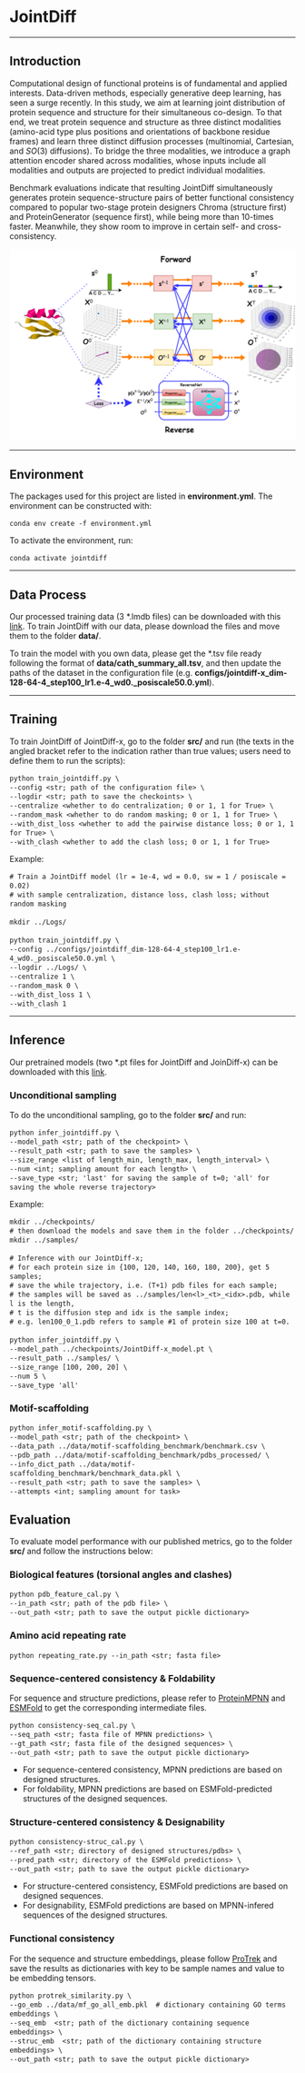 # JointDiff

***

## Introduction

Computational design of functional proteins is of fundamental and applied interests.  Data-driven methods, especially generative deep learning, has seen a surge recently.  In this study, we aim at learning joint distribution of protein sequence and structure for their simultaneous co-design. To that end, we treat protein sequence and structure as three distinct modalities (amino-acid type plus positions and orientations of backbone residue frames) and learn three distinct diffusion processes (multinomial, Cartesian, and $SO(3)$ diffusions).  To bridge the three modalities, we introduce a graph attention encoder shared across modalities, whose inputs include all modalities and outputs are projected to predict individual modalities. 

Benchmark evaluations indicate that resulting JointDiff simultaneously generates protein sequence-structure pairs of better functional consistency compared to popular two-stage protein designers   Chroma (structure first) and ProteinGenerator (sequence first), while being more than $10$-times faster.  Meanwhile, they show room to improve in certain self- and cross-consistency. 

![architecture](/Architecture_JointDiff.png)

***

## Environment

The packages used for this project are listed in **environment.yml**. The environment can be constructed with:
```
conda env create -f environment.yml
```

To activate the environment, run:
```
conda activate jointdiff
```

***

## Data Process 

Our processed training data (3 *.lmdb files) can be downloaded with this [link](https://drive.google.com/drive/folders/1DaITD4DOu7EJt6Me1lgffOprv39U2ltw?usp=drive_link). To train JointDiff with our data, please download the files and move them to the folder **data/**.

To train the model with you own data, please get the *.tsv file ready following the format of **data/cath_summary_all.tsv**, and then update the paths of the dataset in the configuration file (e.g. **configs/jointdiff-x_dim-128-64-4_step100_lr1.e-4_wd0._posiscale50.0.yml**).

***

## Training

To train JointDiff of JointDiff-x, go to the folder **src/** and run (the texts in the angled bracket refer to the indication rather than true values; users need to define them to run the scripts):
```
python train_jointdiff.py \
--config <str; path of the configuration file> \
--logdir <str; path to save the checkoints> \
--centralize <whether to do centralization; 0 or 1, 1 for True> \
--random_mask <whether to do random masking; 0 or 1, 1 for True> \
--with_dist_loss <whether to add the pairwise distance loss; 0 or 1, 1 for True> \
--with_clash <whether to add the clash loss; 0 or 1, 1 for True> 
```

Example:
```
# Train a JointDiff model (lr = 1e-4, wd = 0.0, sw = 1 / posiscale = 0.02)
# with sample centralization, distance loss, clash loss; without random masking

mkdir ../Logs/

python train_jointdiff.py \
--config ../configs/jointdiff_dim-128-64-4_step100_lr1.e-4_wd0._posiscale50.0.yml \
--logdir ../Logs/ \
--centralize 1 \
--random_mask 0 \
--with_dist_loss 1 \
--with_clash 1
```

***

## Inference
Our pretrained models (two *.pt files for JointDiff and JoinDiff-x) can be downloaded with this [link](https://drive.google.com/drive/folders/1wVBigdhMDL3FTX_u1--g1a4gkYAFjiG1?usp=drive_link). 

### Unconditional sampling
To do the unconditional sampling, go to the folder **src/** and run:
```
python infer_jointdiff.py \
--model_path <str; path of the checkpoint> \
--result_path <str; path to save the samples> \
--size_range <list of length_min, length_max, length_interval> \
--num <int; sampling amount for each length> \
--save_type <str; 'last' for saving the sample of t=0; 'all' for saving the whole reverse trajectory> 
```

Example:
```
mkdir ../checkpoints/
# then download the models and save them in the folder ../checkpoints/
mkdir ../samples/

# Inference with our JointDiff-x;
# for each protein size in {100, 120, 140, 160, 180, 200}, get 5 samples;
# save the while trajectory, i.e. (T+1) pdb files for each sample;
# the samples will be saved as ../samples/len<l>_<t>_<idx>.pdb, while l is the length,
# t is the diffusion step and idx is the sample index;
# e.g. len100_0_1.pdb refers to sample #1 of protein size 100 at t=0.

python infer_jointdiff.py \
--model_path ../checkpoints/JointDiff-x_model.pt \
--result_path ../samples/ \
--size_range [100, 200, 20] \
--num 5 \
--save_type 'all'
```

### Motif-scaffolding
```
python infer_motif-scaffolding.py \
--model_path <str; path of the checkpoint> \
--data_path ../data/motif-scaffolding_benchmark/benchmark.csv \
--pdb_path ../data/motif-scaffolding_benchmark/pdbs_processed/ \
--info_dict_path ../data/motif-scaffolding_benchmark/benchmark_data.pkl \
--result_path <str; path to save the samples> \
--attempts <int; sampling amount for task> 
```

## Evaluation
To evaluate model performance with our published metrics, go to the folder **src/** and follow the instructions below:

### Biological features (torsional angles and clashes)
```
python pdb_feature_cal.py \
--in_path <str; path of the pdb file> \
--out_path <str; path to save the output pickle dictionary>
```

### Amino acid repeating rate
```
python repeating_rate.py --in_path <str; fasta file> 
```

### Sequence-centered consistency & Foldability
For sequence and structure predictions, please refer to [ProteinMPNN](https://github.com/dauparas/ProteinMPNN) and [ESMFold](https://github.com/facebookresearch/esm) to get the corresponding intermediate files.
```
python consistency-seq_cal.py \
--seq_path <str; fasta file of MPNN predictions> \
--gt_path <str; fasta file of the designed sequences> \
--out_path <str; path to save the output pickle dictionary>
```
* For sequence-centered consistency, MPNN predictions are based on designed structures.
* For foldability, MPNN predictions are based on ESMFold-predicted structures of the designed sequences.

### Structure-centered consistency & Designability
```
python consistency-struc_cal.py \
--ref_path <str; directory of designed structures/pdbs> \
--pred_path <str; directory of the ESMFold predictions> \
--out_path <str; path to save the output pickle dictionary>
```
* For structure-centered consistency, ESMFold predictions are based on designed sequences.
* For designability, ESMFold predictions are based on MPNN-infered sequences of the designed structures.

### Functional consistency
For the sequence and structure embeddings, please follow [ProTrek](https://github.com/westlake-repl/ProTrek) and save the results as dictionaries with key to be sample names and value to be embedding tensors.
```
python protrek_similarity.py \
--go_emb ../data/mf_go_all_emb.pkl  # dictionary containing GO terms embeddings \
--seq_emb  <str; path of the dictionary containing sequence embeddings> \
--struc_emb  <str; path of the dictionary containing structure embeddings> \
--out_path <str; path to save the output pickle dictionary>
```

